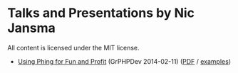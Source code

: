 # Talks and Presentations by Nic Jansma

All content is licensed under the MIT license.

* [Using Phing for Fun and Profit](using-phing-for-fun-and-profit/presentation/index.html) (GrPHPDev 2014-02-11) ([PDF](https://github.com/nicjansma/talks/blob/master/using-phing-for-fun-and-profit/using-phing-for-fun-and-profit.pdf?raw=true) / [examples](using-phing-for-fun-and-profit/examples))